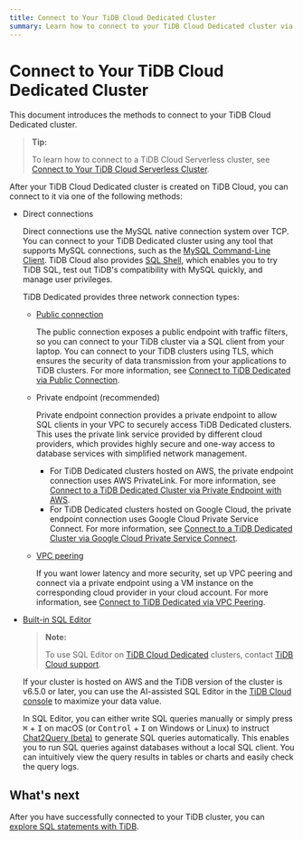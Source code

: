 ```yaml
---
title: Connect to Your TiDB Cloud Dedicated Cluster
summary: Learn how to connect to your TiDB Cloud Dedicated cluster via different methods.
---
```


# Connect to Your TiDB Cloud Dedicated Cluster

This document introduces the methods to connect to your TiDB Cloud Dedicated cluster.

> **Tip:**
>
> To learn how to connect to a TiDB Cloud Serverless cluster, see [Connect to Your TiDB Cloud Serverless Cluster](/tidb-cloud/connect-to-tidb-cluster-serverless.md).

After your TiDB Cloud Dedicated cluster is created on TiDB Cloud, you can connect to it via one of the following methods:

- Direct connections

    Direct connections use the MySQL native connection system over TCP. You can connect to your TiDB Dedicated cluster using any tool that supports MySQL connections, such as the [MySQL Command-Line Client](https://dev.mysql.com/doc/refman/8.0/en/mysql.html). TiDB Cloud also provides [SQL Shell](/tidb-cloud/connect-via-sql-shell.md), which enables you to try TiDB SQL, test out TiDB's compatibility with MySQL quickly, and manage user privileges.

    TiDB Dedicated provides three network connection types:

    - [Public connection](/tidb-cloud/connect-via-standard-connection.md)

        The public connection exposes a public endpoint with traffic filters, so you can connect to your TiDB cluster via a SQL client from your laptop. You can connect to your TiDB clusters using TLS, which ensures the security of data transmission from your applications to TiDB clusters. For more information, see [Connect to TiDB Dedicated via Public Connection](/tidb-cloud/connect-via-standard-connection.md).

    - Private endpoint (recommended)

        Private endpoint connection provides a private endpoint to allow SQL clients in your VPC to securely access TiDB Dedicated clusters. This uses the private link service provided by different cloud providers, which provides highly secure and one-way access to database services with simplified network management.

        - For TiDB Dedicated clusters hosted on AWS, the private endpoint connection uses AWS PrivateLink. For more information, see [Connect to a TiDB Dedicated Cluster via Private Endpoint with AWS](/tidb-cloud/set-up-private-endpoint-connections.md).
        - For TiDB Dedicated clusters hosted on Google Cloud, the private endpoint connection uses Google Cloud Private Service Connect. For more information, see [Connect to a TiDB Dedicated Cluster via Google Cloud Private Service Connect](/tidb-cloud/set-up-private-endpoint-connections-on-google-cloud.md).

    - [VPC peering](/tidb-cloud/set-up-vpc-peering-connections.md)

        If you want lower latency and more security, set up VPC peering and connect via a private endpoint using a VM instance on the corresponding cloud provider in your cloud account. For more information, see [Connect to TiDB Dedicated via VPC Peering](/tidb-cloud/set-up-vpc-peering-connections.md).

- [Built-in SQL Editor](/tidb-cloud/explore-data-with-chat2query.md)

    > **Note:**
    >
    > To use SQL Editor on [TiDB Cloud Dedicated](/tidb-cloud/select-cluster-tier.md#tidb-dedicated) clusters, contact [TiDB Cloud support](/tidb-cloud/tidb-cloud-support.md).

    If your cluster is hosted on AWS and the TiDB version of the cluster is v6.5.0 or later, you can use the AI-assisted SQL Editor in the [TiDB Cloud console](https://tidbcloud.com/) to maximize your data value.

    In SQL Editor, you can either write SQL queries manually or simply press <kbd>⌘</kbd> + <kbd>I</kbd> on macOS (or <kbd>Control</kbd> + <kbd>I</kbd> on Windows or Linux) to instruct [Chat2Query (beta)](/tidb-cloud/tidb-cloud-glossary.md#chat2query) to generate SQL queries automatically. This enables you to run SQL queries against databases without a local SQL client. You can intuitively view the query results in tables or charts and easily check the query logs.

## What's next

After you have successfully connected to your TiDB cluster, you can [explore SQL statements with TiDB](/basic-sql-operations.md).
